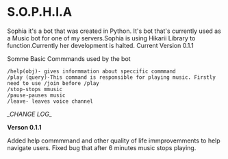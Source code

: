 # S.O.P.H.I.A
Sophia it's a bot that was created in Python. It's bot that's currently used as a Music bot for one of my servers.Sophia is using Hikarii Library to function.Currently her development is halted.
Current Version 0.1.1

Somme Basic Commmands used by the bot
```
/help(obj)- gives informmation about speccific commmand
/play (query)-This command is responsible for playing music. Firstly need to use /join before /play
/stop-stops mmusic
/pause-pauses music
/leave- leaves voice channel
```

**_CHANGE LOG*_*

**Verson 0.1.1**

Added help commmmand and other quality of life immprovemments to help navigate users. Fixed bug that after 6 minutes music stops playing.
